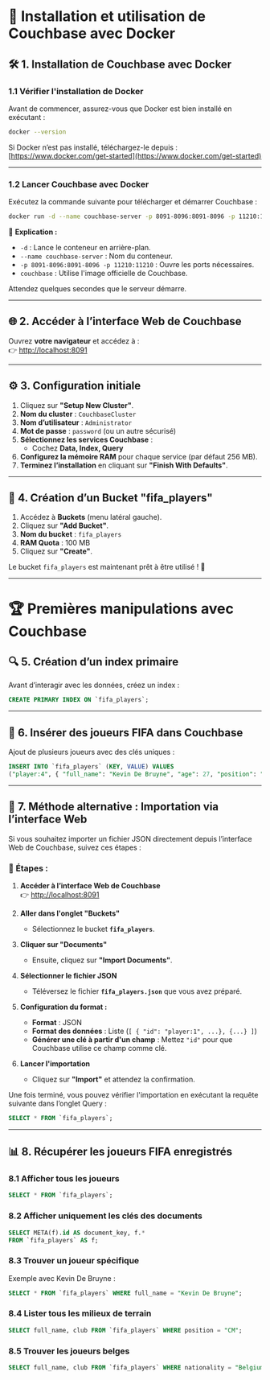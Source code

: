 # 📌 Installation et utilisation de Couchbase avec Docker

## 🛠️ 1. Installation de Couchbase avec Docker

### 1.1 Vérifier l'installation de Docker
Avant de commencer, assurez-vous que Docker est bien installé en exécutant :

```sh
docker --version
```
Si Docker n’est pas installé, téléchargez-le depuis : [https://www.docker.com/get-started](https://www.docker.com/get-started)

---

### 1.2 Lancer Couchbase avec Docker
Exécutez la commande suivante pour télécharger et démarrer Couchbase :

```sh
docker run -d --name couchbase-server -p 8091-8096:8091-8096 -p 11210:11210 couchbase
```

📌 **Explication :**
- `-d` : Lance le conteneur en arrière-plan.
- `--name couchbase-server` : Nom du conteneur.
- `-p 8091-8096:8091-8096 -p 11210:11210` : Ouvre les ports nécessaires.
- `couchbase` : Utilise l'image officielle de Couchbase.

Attendez quelques secondes que le serveur démarre.

---

## 🌐 2. Accéder à l’interface Web de Couchbase
Ouvrez **votre navigateur** et accédez à :  
👉 [http://localhost:8091](http://localhost:8091)

---

## ⚙️ 3. Configuration initiale
1. Cliquez sur **"Setup New Cluster"**.
2. **Nom du cluster** : `CouchbaseCluster`
3. **Nom d’utilisateur** : `Administrator`
4. **Mot de passe** : `password` (ou un autre sécurisé)
5. **Sélectionnez les services Couchbase** :
   - Cochez **Data, Index, Query**
6. **Configurez la mémoire RAM** pour chaque service (par défaut 256 MB).
7. **Terminez l’installation** en cliquant sur **"Finish With Defaults"**.

---

## 📂 4. Création d’un Bucket "fifa_players"
1. Accédez à **Buckets** (menu latéral gauche).
2. Cliquez sur **"Add Bucket"**.
3. **Nom du bucket** : `fifa_players`
4. **RAM Quota** : 100 MB
5. Cliquez sur **"Create"**.

Le bucket `fifa_players` est maintenant prêt à être utilisé ! 🚀

---

# 🏆 Premières manipulations avec Couchbase

## 🔍 5. Création d’un index primaire
Avant d’interagir avec les données, créez un index :

```sql
CREATE PRIMARY INDEX ON `fifa_players`;
```

---

## 📌 6. Insérer des joueurs FIFA dans Couchbase
Ajout de plusieurs joueurs avec des clés uniques :

```sql
INSERT INTO `fifa_players` (KEY, VALUE) VALUES 
("player:4", { "full_name": "Kevin De Bruyne", "age": 27, "position": "CM", "club": "Manchester City", "nationality": "Belgium", "acceleration": 78, "ball_control": 91, "dribbling": 86, "short_passing": 92, "vision": 94 });
```

---

## 📌 7. Méthode alternative : Importation via l’interface Web

Si vous souhaitez importer un fichier JSON directement depuis l’interface Web de Couchbase, suivez ces étapes :

### **🔹 Étapes :**
1. **Accéder à l’interface Web de Couchbase**  
   👉 [http://localhost:8091](http://localhost:8091)

2. **Aller dans l'onglet "Buckets"**  
   - Sélectionnez le bucket **`fifa_players`**.

3. **Cliquer sur "Documents"**  
   - Ensuite, cliquez sur **"Import Documents"**.

4. **Sélectionner le fichier JSON**  
   - Téléversez le fichier **`fifa_players.json`** que vous avez préparé.

5. **Configuration du format :**  
   - **Format** : JSON  
   - **Format des données** : Liste (`[ { "id": "player:1", ...}, {...} ]`)  
   - **Générer une clé à partir d'un champ** : Mettez `"id"` pour que Couchbase utilise ce champ comme clé.

6. **Lancer l'importation**  
   - Cliquez sur **"Import"** et attendez la confirmation.

Une fois terminé, vous pouvez vérifier l'importation en exécutant la requête suivante dans l’onglet Query :

```sql
SELECT * FROM `fifa_players`;
```

---

## 📊 8. Récupérer les joueurs FIFA enregistrés
### 8.1 Afficher tous les joueurs
```sql
SELECT * FROM `fifa_players`;
```

### 8.2 Afficher uniquement les clés des documents
```sql
SELECT META(f).id AS document_key, f.*
FROM `fifa_players` AS f;
```

### 8.3 Trouver un joueur spécifique
Exemple avec Kevin De Bruyne :
```sql
SELECT * FROM `fifa_players` WHERE full_name = "Kevin De Bruyne";
```

### 8.4 Lister tous les milieux de terrain
```sql
SELECT full_name, club FROM `fifa_players` WHERE position = "CM";
```

### 8.5 Trouver les joueurs belges
```sql
SELECT full_name, club FROM `fifa_players` WHERE nationality = "Belgium";
```
